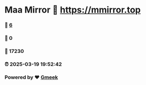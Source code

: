 # Maa Mirror :link: https://mmirror.top 
### :page_facing_up: [6](https://mmirror.top/tag.html) 
### :speech_balloon: 0 
### :hibiscus: 17230 
### :alarm_clock: 2025-03-19 19:52:42 
### Powered by :heart: [Gmeek](https://github.com/Meekdai/Gmeek)

